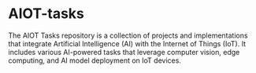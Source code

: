 # AIOT-tasks
The AIOT Tasks repository is a collection of projects and implementations that integrate Artificial Intelligence (AI) with the Internet of Things (IoT). It includes various AI-powered tasks that leverage computer vision, edge computing, and AI model deployment on IoT devices.
